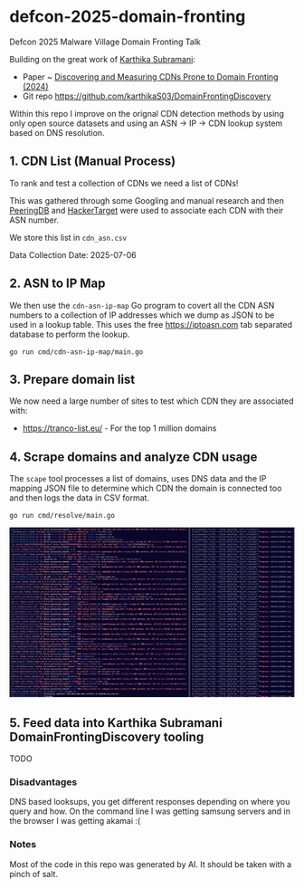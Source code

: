 # defcon-2025-domain-fronting

Defcon 2025 Malware Village Domain Fronting Talk

Building on the great work of [Karthika Subramani](https://karthikas03.github.io/):
- Paper ~ [Discovering and Measuring CDNs Prone to Domain Fronting (2024)](https://doi.org/10.1145/3589334.3645656)
- Git repo https://github.com/karthikaS03/DomainFrontingDiscovery

Within this repo I improve on the orignal CDN detection methods by using only open source datasets
and using an ASN -> IP -> CDN lookup system based on DNS resolution.

## 1. CDN List (Manual Process)

To rank and test a collection of CDNs we need a list of CDNs! 

This was gathered through some Googling and manual research
and then [PeeringDB](https://www.peeringdb.com/net/906) and [HackerTarget](https://hackertarget.com/as-ip-lookup/) were used
to associate each CDN with their ASN number. 

We store this list in `cdn_asn.csv`

Data Collection Date: 2025-07-06

## 2. ASN to IP Map

We then use the `cdn-asn-ip-map` Go program to covert all the CDN ASN numbers to a collection of IP addresses
which we dump as JSON to be used in a lookup table. 
This uses the free https://iptoasn.com tab separated database to perform the lookup.

```shell
go run cmd/cdn-asn-ip-map/main.go
```

## 3. Prepare domain list

We now need a large number of sites to test which CDN they are associated with:
- https://tranco-list.eu/ - For the top 1 million domains

## 4. Scrape domains and analyze CDN usage

The `scape` tool processes a list of domains, uses DNS data and the IP mapping JSON file to determine which CDN the domain is connected too and then logs the data in CSV format.

```shell
go run cmd/resolve/main.go
```

![resolve example](assets/img/resolve_progress.png "Resolve example")

## 5. Feed data into Karthika Subramani DomainFrontingDiscovery tooling

TODO

### Disadvantages

DNS based looksups, you get different responses depending on where you query and how. On the command line I was getting samsung servers and in the browser I was getting akamai :(

### Notes

Most of the code in this repo was generated by AI. It should be taken with a pinch of salt.
